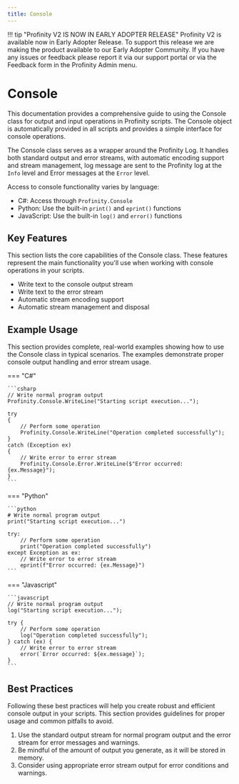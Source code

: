 ```yaml
---
title: Console
---
```


!!! tip "Profinity V2 IS NOW IN EARLY ADOPTER RELEASE"
    Profinity V2 is available now in Early Adopter Release.  To support this release we are making the product available to our Early Adopter Community.  If you have any issues or feedback please report it via our support portal or via the Feedback form in the Profinity Admin menu.

# Console

This documentation provides a comprehensive guide to using the Console class for output and input operations in Profinity scripts. The Console object is automatically provided in all scripts and provides a simple interface for console operations.

The Console class serves as a wrapper around the Profinity Log. It handles both standard output and error streams, with automatic encoding support and stream management, log message are sent to the Profinity log at the `Info` level and Error messages at the `Error` level.

Access to console functionality varies by language:

- C#: Access through `Profinity.Console`
- Python: Use the built-in `print()` and `eprint()` functions
- JavaScript: Use the built-in `log()` and `error()` functions

## Key Features

This section lists the core capabilities of the Console class. These features represent the main functionality you'll use when working with console operations in your scripts.

- Write text to the console output stream
- Write text to the error stream
- Automatic stream encoding support
- Automatic stream management and disposal

## Example Usage

This section provides complete, real-world examples showing how to use the Console class in typical scenarios. The examples demonstrate proper console output handling and error stream usage.

=== "C#"

    ```csharp
    // Write normal program output
    Profinity.Console.WriteLine("Starting script execution...");

    try
    {
        // Perform some operation
        Profinity.Console.WriteLine("Operation completed successfully");
    }
    catch (Exception ex)
    {
        // Write error to error stream
        Profinity.Console.Error.WriteLine($"Error occurred: {ex.Message}");
    }
    ```

=== "Python"

    ```python
    # Write normal program output
    print("Starting script execution...")

    try:
        // Perform some operation
        print("Operation completed successfully")
    except Exception as ex:
        // Write error to error stream
        eprint(f"Error occurred: {ex.Message}")
    ```

=== "Javascript"

    ```javascript
    // Write normal program output
    log("Starting script execution...");

    try {
        // Perform some operation
        log("Operation completed successfully");
    } catch (ex) {
        // Write error to error stream
        error(`Error occurred: ${ex.message}`);
    }
    ```

## Best Practices

Following these best practices will help you create robust and efficient console output in your scripts. This section provides guidelines for proper usage and common pitfalls to avoid.

1. Use the standard output stream for normal program output and the error stream for error messages and warnings.
2. Be mindful of the amount of output you generate, as it will be stored in memory.
3. Consider using appropriate error stream output for error conditions and warnings.